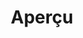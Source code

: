 ---
layout: overview.njk
tags: 
    - page
    - dshome
key: overview-lean_fr
title: Aperçu
alternativetitle: Design System Lean
parent: lean_fr
order: 1
componentbrowser: true
availablelanguages: 
    - de
    - en
---